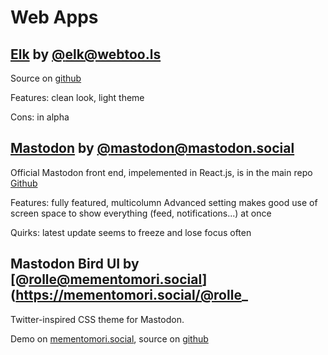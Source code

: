 # Web Apps

## [Elk](https://elk.zone/home) by [@elk@webtoo.ls](https://elk.zone/universeodon.com/@elk@webtoo.ls)

Source on [github](https://github.com/elk-zone/elk)

Features: clean look, light theme

Cons: in alpha

## [Mastodon](https://joinmastodon.org/apps) by [@mastodon@mastodon.social](https://mastodon.social/@Mastodon)

Official Mastodon front end, impelemented in React.js, is in the main repo [Github](https://github.com/mastodon/mastodon)

Features: fully featured, multicolumn Advanced setting makes good use of screen space to show everything (feed, notifications...) at once

Quirks: latest update seems to freeze and lose focus often

## Mastodon Bird UI by [@rolle@mementomori.social](https://mementomori.social/@rolle_

Twitter-inspired CSS theme for Mastodon.

Demo on [mementomori.social](https://mementomori.social/explore), source on [github](https://github.com/ronilaukkarinen/mastodon-bird-ui)